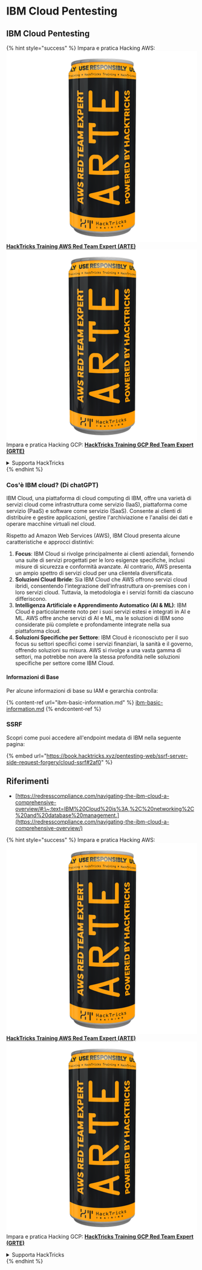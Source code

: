 # IBM Cloud Pentesting

## IBM Cloud Pentesting

{% hint style="success" %}
Impara e pratica Hacking AWS:<img src="../../.gitbook/assets/image (1) (1) (1).png" alt="" data-size="line">[**HackTricks Training AWS Red Team Expert (ARTE)**](https://training.hacktricks.xyz/courses/arte)<img src="../../.gitbook/assets/image (1) (1) (1).png" alt="" data-size="line">\
Impara e pratica Hacking GCP: <img src="../../.gitbook/assets/image (2).png" alt="" data-size="line">[**HackTricks Training GCP Red Team Expert (GRTE)**<img src="../../.gitbook/assets/image (2).png" alt="" data-size="line">](https://training.hacktricks.xyz/courses/grte)

<details>

<summary>Supporta HackTricks</summary>

* Controlla i [**piani di abbonamento**](https://github.com/sponsors/carlospolop)!
* **Unisciti al** 💬 [**gruppo Discord**](https://discord.gg/hRep4RUj7f) o al [**gruppo telegram**](https://t.me/peass) o **seguici** su **Twitter** 🐦 [**@hacktricks\_live**](https://twitter.com/hacktricks_live)**.**
* **Condividi trucchi di hacking inviando PR ai** [**HackTricks**](https://github.com/carlospolop/hacktricks) e [**HackTricks Cloud**](https://github.com/carlospolop/hacktricks-cloud) repos di github.

</details>
{% endhint %}

### Cos'è IBM cloud? (Di chatGPT)

IBM Cloud, una piattaforma di cloud computing di IBM, offre una varietà di servizi cloud come infrastruttura come servizio (IaaS), piattaforma come servizio (PaaS) e software come servizio (SaaS). Consente ai clienti di distribuire e gestire applicazioni, gestire l'archiviazione e l'analisi dei dati e operare macchine virtuali nel cloud.

Rispetto ad Amazon Web Services (AWS), IBM Cloud presenta alcune caratteristiche e approcci distintivi:

1. **Focus**: IBM Cloud si rivolge principalmente ai clienti aziendali, fornendo una suite di servizi progettati per le loro esigenze specifiche, inclusi misure di sicurezza e conformità avanzate. Al contrario, AWS presenta un ampio spettro di servizi cloud per una clientela diversificata.
2. **Soluzioni Cloud Ibride**: Sia IBM Cloud che AWS offrono servizi cloud ibridi, consentendo l'integrazione dell'infrastruttura on-premises con i loro servizi cloud. Tuttavia, la metodologia e i servizi forniti da ciascuno differiscono.
3. **Intelligenza Artificiale e Apprendimento Automatico (AI & ML)**: IBM Cloud è particolarmente noto per i suoi servizi estesi e integrati in AI e ML. AWS offre anche servizi di AI e ML, ma le soluzioni di IBM sono considerate più complete e profondamente integrate nella sua piattaforma cloud.
4. **Soluzioni Specifiche per Settore**: IBM Cloud è riconosciuto per il suo focus su settori specifici come i servizi finanziari, la sanità e il governo, offrendo soluzioni su misura. AWS si rivolge a una vasta gamma di settori, ma potrebbe non avere la stessa profondità nelle soluzioni specifiche per settore come IBM Cloud.

#### Informazioni di Base

Per alcune informazioni di base su IAM e gerarchia controlla:

{% content-ref url="ibm-basic-information.md" %}
[ibm-basic-information.md](ibm-basic-information.md)
{% endcontent-ref %}

### SSRF

Scopri come puoi accedere all'endpoint medata di IBM nella seguente pagina:

{% embed url="https://book.hacktricks.xyz/pentesting-web/ssrf-server-side-request-forgery/cloud-ssrf#2af0" %}

## Riferimenti

* [https://redresscompliance.com/navigating-the-ibm-cloud-a-comprehensive-overview/#:\~:text=IBM%20Cloud%20is%3A,%2C%20networking%2C%20and%20database%20management.](https://redresscompliance.com/navigating-the-ibm-cloud-a-comprehensive-overview/)

{% hint style="success" %}
Impara e pratica Hacking AWS:<img src="../../.gitbook/assets/image (1) (1) (1).png" alt="" data-size="line">[**HackTricks Training AWS Red Team Expert (ARTE)**](https://training.hacktricks.xyz/courses/arte)<img src="../../.gitbook/assets/image (1) (1) (1).png" alt="" data-size="line">\
Impara e pratica Hacking GCP: <img src="../../.gitbook/assets/image (2).png" alt="" data-size="line">[**HackTricks Training GCP Red Team Expert (GRTE)**<img src="../../.gitbook/assets/image (2).png" alt="" data-size="line">](https://training.hacktricks.xyz/courses/grte)

<details>

<summary>Supporta HackTricks</summary>

* Controlla i [**piani di abbonamento**](https://github.com/sponsors/carlospolop)!
* **Unisciti al** 💬 [**gruppo Discord**](https://discord.gg/hRep4RUj7f) o al [**gruppo telegram**](https://t.me/peass) o **seguici** su **Twitter** 🐦 [**@hacktricks\_live**](https://twitter.com/hacktricks_live)**.**
* **Condividi trucchi di hacking inviando PR ai** [**HackTricks**](https://github.com/carlospolop/hacktricks) e [**HackTricks Cloud**](https://github.com/carlospolop/hacktricks-cloud) repos di github.

</details>
{% endhint %}
